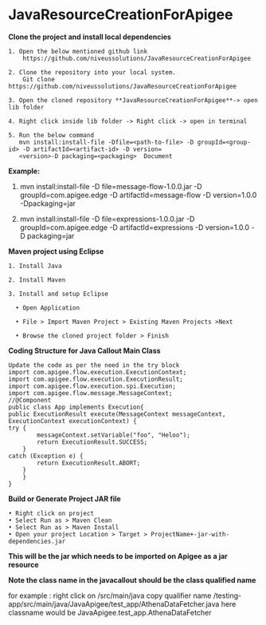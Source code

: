 # JavaResourceCreationForApigee

****Clone the project and install local dependencies****

    1. Open the below mentioned github link 
        https://github.com/niveussolutions/JavaResourceCreationForApigee
        
    2. Clone the repository into your local system.
        Git clone https://github.com/niveussolutions/JavaResourceCreationForApigee
        
    3. Open the cloned repository **JavaResourceCreationForApigee**-> open lib folder
    
    4. Right click inside lib folder -> Right click -> open in terminal
    
    5. Run the below command
       mvn install:install-file -Dfile=<path-to-file> -D groupId=<group-id> -D artifactId=<artifact-id> -D version= 
       <version>-D packaging=<packaging>  Document

****Example:****

  1. mvn install:install-file -D file=message-flow-1.0.0.jar -D groupId=com.apigee.edge -D artifactId=message-flow -D 
       version=1.0.0 -Dpackaging=jar
     
  3. mvn install:install-file -D file=expressions-1.0.0.jar -D groupId=com.apigee.edge -D artifactId=expressions -D 
       version=1.0.0 -D packaging=jar
     
  
****Maven project using Eclipse****


    1. Install Java
    
    2. Install Maven
    
    3. Install and setup Eclipse 
    
      • Open Application
      
      • File > Import Maven Project > Existing Maven Projects >Next
      
      • Browse the cloned project folder > Finish
      
      
****Coding Structure for Java Callout Main Class****

    Update the code as per the need in the try block
    import com.apigee.flow.execution.ExecutionContext;
    import com.apigee.flow.execution.ExecutionResult;
    import com.apigee.flow.execution.spi.Execution;
    import com.apigee.flow.message.MessageContext;
    //@Component
    public class App implements Execution{
    public ExecutionResult execute(MessageContext messageContext, ExecutionContext executionContext) {
    try {
            messageContext.setVariable("foo", "Heloo");
            return ExecutionResult.SUCCESS;
        } 
    catch (Exception e) {
            return ExecutionResult.ABORT;
        }
        }
    }

****Build or Generate Project JAR file****

    • Right click on project
    • Select Run as > Maven Clean
    • Select Run as > Maven Install
    • Open your project Location > Target > ProjectName+-jar-with-dependencies.jar  
    
****This will be the jar which needs to be imported on Apigee as a jar resource****

****Note the class name in the javacallout should be the class qualified name**** 

for example : right click on /src/main/java copy qualifier name /testing-app/src/main/java/JavaApigee/test_app/AthenaDataFetcher.java here classname would be <ClassName>JavaApigee.test_app.AthenaDataFetcher</ClassName> 


